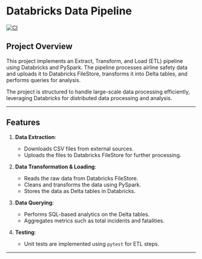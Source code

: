 # **Databricks Data Pipeline**

[![CI](https://github.com/TzRRR/databricks_datapipeline/actions/workflows/cicd.yml/badge.svg)](https://github.com/TzRRR/databricks_datapipeline/actions/workflows/cicd.yml)

## **Project Overview**

This project implements an Extract, Transform, and Load (ETL) pipeline using Databricks and PySpark. The pipeline processes airline safety data and uploads it to Databricks FileStore, transforms it into Delta tables, and performs queries for analysis.

The project is structured to handle large-scale data processing efficiently, leveraging Databricks for distributed data processing and analysis.

---

## **Features**

1. **Data Extraction**:

   - Downloads CSV files from external sources.
   - Uploads the files to Databricks FileStore for further processing.

2. **Data Transformation & Loading**:

   - Reads the raw data from Databricks FileStore.
   - Cleans and transforms the data using PySpark.
   - Stores the data as Delta tables in Databricks.

3. **Data Querying**:

   - Performs SQL-based analytics on the Delta tables.
   - Aggregates metrics such as total incidents and fatalities.

4. **Testing**:
   - Unit tests are implemented using `pytest` for ETL steps.

---
